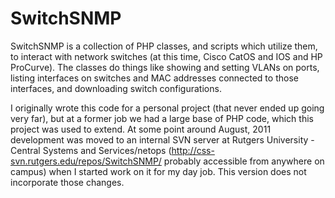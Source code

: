 SwitchSNMP
==========

SwitchSNMP is a collection of PHP classes, and scripts which utilize them, to
interact with network switches (at this time, Cisco CatOS and IOS and HP
ProCurve). The classes do things like showing and setting VLANs on ports,
listing interfaces on switches and MAC addresses connected to those
interfaces, and downloading switch configurations. 

I originally wrote this code for a personal project (that never ended up going
very far), but at a former job we had a large base of PHP code, which this
project was used to extend. At some point around August, 2011 development was
moved to an internal SVN server at Rutgers University - Central Systems and
Services/netops (http://css-svn.rutgers.edu/repos/SwitchSNMP/ probably
accessible from anywhere on campus) when I started work on it for my day
job. This version does not incorporate those changes.


